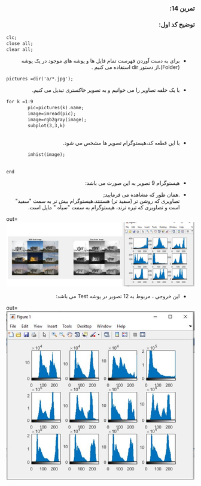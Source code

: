 <div dir ="rtl">

###  تمرین 14:<br/>
</div>

<div dir ="rtl">

###   توضیح کد اول:
</div>



```
clc;
close all;
clear all;
```


<div dir ="rtl">

*    برای به دست آوردن فهرست تمام فایل ها و پوشه های موجود در یک پوشه (Folder)،از دستور dir استفاده می کنیم . <br/>



</div>


```
pictures =dir('a/*.jpg');
```
<div dir ="rtl">



*    با یک حلقه تصاویر را می خوانیم و به تصویر خاکستری تبدیل می کنیم. <br/>


</div>



```
for k =1:9
        pic=pictures(k).name;
        image=imread(pic);
        image=rgb2gray(image);
        subplot(3,3,k)
        
   ```   
       
       
 <div dir ="rtl">
 
*   با این قطعه کد،هیستوگرام تصویر ها مشخص می شود. <br/>

</div>
 
          
  ```
          imhist(image);
         
  ```
       
       
  ```
  end

```

<div dir ="rtl">

*    هیستوگرام 9 تصویر به این صورت می باشد: <br/>

 
*  .همان طور که مشاهده می فرمایید;<br/> تصاویری که روشن تر (سفید تر) هستنتد،هیستوگرام بیش تر به سمت "سفید" است و  تصاویری که تیره ترند، هیستوگرام به سمت "سیاه " مایل است.



</div>



out=![out](te14.JPG )


<div dir ="rtl">

*   این خروجی ، مربوط به 12 تصویر در پوشه Test می باشد: <br/>

</div>


out=![out](tt14bJPG.JPG )







